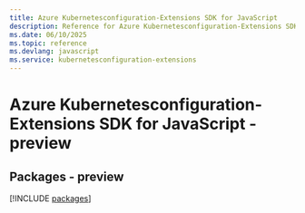 ```yaml
---
title: Azure Kubernetesconfiguration-Extensions SDK for JavaScript
description: Reference for Azure Kubernetesconfiguration-Extensions SDK for JavaScript
ms.date: 06/10/2025
ms.topic: reference
ms.devlang: javascript
ms.service: kubernetesconfiguration-extensions
---
```

# Azure Kubernetesconfiguration-Extensions SDK for JavaScript - preview
## Packages - preview
[!INCLUDE [packages](kubernetesconfiguration-extensions-index.md)]
